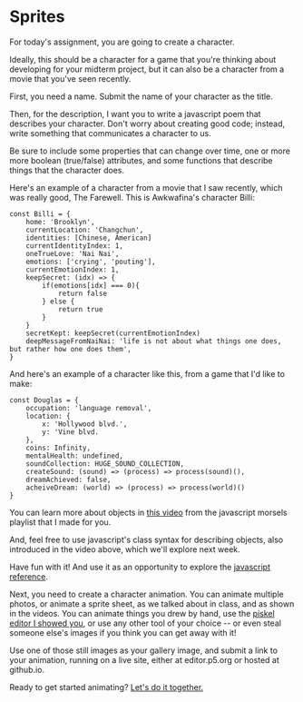 # Sprites

For today's assignment, you are going to create a character.

Ideally, this should be a character for a game that you're thinking about developing for your midterm project, but it can also be a character from a movie that you've seen recently.

First, you need a name. Submit the name of your character as the title.

Then, for the description, I want you to write a javascript poem that describes your character.
Don't worry about creating good code; instead, write something that communicates a character to us.

Be sure to include some properties that can change over time, one or more
more boolean (true/false) attributes, and some functions that describe things that the character does.

Here's an example of a character from a movie that I saw recently, which was really good, The Farewell. This is Awkwafina's character Billi:

```
const Billi = {
    home: 'Brooklyn',
    currentLocation: 'Changchun',
    identities: [Chinese, American]
    currentIdentityIndex: 1,
    oneTrueLove: 'Nai Nai',
    emotions: ['crying', 'pouting'],
    currentEmotionIndex: 1,
    keepSecret: (idx) => {
        if(emotions[idx] === 0){
            return false
        } else {
            return true
        }
    }
    secretKept: keepSecret(currentEmotionIndex)
    deepMessageFromNaiNai: 'life is not about what things one does, but rather how one does them',
}
```

And here's an example of a character like this, from a game that I'd like to make:

```
const Douglas = {
    occupation: 'language removal',
    location: {
        x: 'Hollywood blvd.',
        y: 'Vine blvd.
    },
    coins: Infinity,
    mentalHealth: undefined,
    soundCollection: HUGE_SOUND_COLLECTION,
    createSound: (sound) => (process) => process(sound)(),
    dreamAchieved: false,
    acheiveDream: (world) => (process) => process(world)()
}

```

You can learn more about objects in <a href='https://www.youtube.com/watch?v=UQWpnXc3tPI'>this video</a> from the javascript morsels playlist that I made for you.

And, feel free to use javascript's class syntax for describing objects, also introduced in the video above, which we'll explore next week.

Have fun with it! And use it as an opportunity to explore the <a href='https://developer.mozilla.org/en-US/docs/Web/JavaScript/Reference'>javascript reference</a>.

Next, you need to create a character animation. You can animate multiple photos, or animate a sprite sheet, as we talked about in class, and as shown in the videos. You can animate things you drew by hand, use the <a href=''>piskel editor I showed you</a>, or use any other tool of your choice -- or even steal someone else's images if you think you can get away with it!

Use one of those still images as your gallery image, and submit a link to your animation, running on a live site, either at editor.p5.org or hosted at github.io.

Ready to get started animating? <a href='youtube link here'>Let's do it together.</a>

<!-- NEED TO REWRITE THIS. no classes here, just focus on keyboard interaction. -->

<!--

Today we'll make a character for a player to play; I'll make a basic version and a more complicated version and you will hopefully learn enough to be able to make your own! We'll look at handling mouse and keyboard actions and then turning those into movement on the screen, and we'll look at storing some values for our character. We're going to use object oriented programming in javascript and learn a few of the basics of object oriented programming.

Let's start by looking again at what an object is in javascript: a collection of keys that we can use to store information.

So if we have a hero, like Dorothy, in the Wizard of Oz, we can write an object to describe some things we know about her:

```
const Dorothy = {
    name: 'Dorothy,
    dogName: 'Toto',
    birthplace: 'Kansas',
    issue: 'needs to find her way home',
    enemy: 'wicked with of the west',
    friends: ['Tin Man', 'Lion', 'Scarecrow']
}

```

Or, if we are talking about another Dorothy, the main character in The Wiz, we could write that similarly :

```
const Dorothy = {
    name: 'Dorothy,
    dogName: 'Toto',
    birthplace: 'NYC',
    issue: 'needs to find her way home',
    enemy: 'wicked with of the west',
    friends: ['Tin Man', 'Lion', 'Scarecrow']
}
```

And immediately you can see that those characters named Dorothy have a lot in common. Now, let's say we want to make a game where people have the option to play either one of those Dorothies, or we want to make a game with both of them in it. One thing you should always be looking for when writing code, is to avoid repeating yourself. One of the key ways we can do this with our data, is by thinking about objects in terms of CLASSES.

So, let's make a class named 'Dorothy', it will be like a blueprint for all the Dorothies to come. We know that these Dorothies have a lot in common, so let's put those commmon things in first.

To write a class, we start with the class keyword, and we define the class between curly braces, like this

```
class Dorothy {

}

```

Now, inside the class, we add a constructor function, which will build us a Dorothy.

```
class Dorothy {
    constructor(){

    }
}

```

Inside that constructor, we can specify the properties that all Dorothies have:

```
class Dorothy {
    constructor(){
        this.name = 'Dorothy,
        this.dogName: 'Toto',
        this.issue: 'needs to find her way home',
        this.enemy: 'wicked with of the west',
        this.friends: ['Tin Man', 'Lion', 'Scarecrow']
    }
}
```

So, hopefully, you wrote a Hero object, based on what we learned about class syntax in javascript, and hopefully you posted it to the gallery.

I had my Dorothy class, and then in class we made a Joker as well.

I did this to get you used to object syntax, and class syntax, and I hope you had some fun with it. But before we go any further with that, I want to say, even though it's fun to make have all of those specifics and include them in our blueprint.....it's probably a mistake. What I really should have written is not a 'Dorothy' class, but a Hero class. And, in that 'Hero' class, left room for a hero who could be both Dorothy and, say, the Joker.

So, someting like this:

```
class Character {
    constructor(name, home, desire){
        this.name = name;
        this.home = home;
        this.desire = desire;
    }
}

```

And then, when I make an instance of each one, I can pass in the values appropriate to each character. So, something like this:

```

const myDorothy = new Character('Dorothy', 'Harlem', 'get home');
const myJoker = new Character('Joker', 'Gotham', 'kill batman');


```

The more loose and abstract we can be with our classes, the more reusable we can make them, the better.

Since this probably seems a lot abstract right, now, I want you to download the starter sketch [here](https://github.com/socalledsound/SE-unit2-day12-characters/tree/01-starter). We'll start by learning simply ow to display some images on a page, and we'll build from there, using a variety of approaches. Along the way, we'll get a chance to talk about some approaches to using an object-oriented approach in javascript. As we go through all this, I want you to remember that there's a lot of different ways to code! Nearly anything you want to write can be written in a bunch of different ways and if you find that writing code in your own way works better for you, or one of these approaches works best for you, just do that.

In the folder you just downloaded, you should find a few images in a folder called 'assets', and an index.js that uses the p5 library to render an image to the screen. Load it up, hopefully it's working and it looks something like this:

![image of totoro]()

Ok, let's start by drawing the ground, which will be a rectangle. Now this is a pretty clear case where, at least for now, we probably don't need a class-based object, it's just too much work, and our ground isn't going to be changing. But even so, it's maybe nice to have a simple object to store some data. And I'm going to also make some variables for the width and the height of the canvas, so we can use those in our code. Like this:

```
let myTotoroImage;
const imgsize = 100;
const canvasWidth = 600, canvasHeight = 600;
const horizon = 500;
const ground = {
    x: 0,
    y: horizon,
    w: canvasWidth,
    h: canvasHeight - horizon,
    color: 'brown',

};


```

I generally find it pretty useful to have variables for nearly everything at the the top of whatever part of my code that I'm going to use them in. This helps me keep my variables in the appropriate scope, which is something we've talked a little bit about but I want to mention it again here.

By having a constant here called canvasWidth, which is declared in the global scope -- not inside any other function -- we can use it inside every function. We can use it in our setup function, in createCanvas, and we can also later use it in other functions that we write, like the class for our 'Character' that we'll write in a bit.

And that's also why I declare a variable called myTotoroIMage -- this way I can give it a value == to a loadedImage inside this program's preload function and then use it in the draw function. Make sense? If not, stop me! This is an important thing to understand.

But let's get back to drawing the ground. Notice how I make a ground object with all of the values I'll need in order to draw the ground: an x, y, width, height and color, which I can then pass in to a function called drawGround, inside our draw function, as a nice, tidy package. Readable code is good code! And then at the bottom I declare this drawground function. Here's the complete code:

```

function preload(){
    myTotoroImage = loadImage('assets/totoro-use.png');
}
function setup(){
    createCanvas( canvasWidth, canvasHeight);
}

function draw(){

    drawGround(ground);
    image(myTotoroImage, 0, ground.y - imgSize, 100, imgSize);

}

function drawGround(ground){
    fill(ground.color);
    rect(ground.x, ground.y, ground.w, ground.h);
}

```

You can see this code in branch 2, [here](https://github.com/socalledsound/SE-unit2-day12-characters/tree/02-withground).

And now, what you should see if you load up this code is, an image of a totoro, standing on some ground:

![totoro on ground]()

All right, now we've got a base to work with but we haven't used this idea of classes yet. And, actually, though this might be annoying, I want to first keep coding without classes, this way we can get a better sense of when we might want one and when we can usually get away without one. We definitely don't need a class-based object to draw some images on the screen, but I still often find data objects to be useful, when we've got multiple related values to keep track of, like above, with the ground object. Let's make another object for our totoro image data.

```
const totoroObject = {
    x: 0,
    y: ground.y - imgSize,
    w: imgSize,
    h: imgSize,

}

```

And then in preload we can assign the image to the totoro object:

```


function preload(){

   // myTotoroImage = loadImage('assets/totoro-use.png');
   totoroObject.image = loadImage('assets/totoro-use.png');

}

```

And in our draw loop, we can use those all those values:

```

function draw(){

   drawGround(ground);
   image(totoroObject.image, totoroObject.x, totoroObject.y, totoroObject.w, totoroObject.h);


}


```

This might seem like a bunch of unnecessary work, but to me it makes the code a lot more organized. And ALSO, a big also, it means we can move the image around, by modifying those values. If you change totoroObject.x, it will move the image. Like [here](https://github.com/socalledsound/SE-unit2-day12-characters/tree/04-move-totoro-no-class).

We can update our draw function like this:

```
function draw(){
    background(200,190,250);
    drawGround(ground);

    if(totoroObject.x < 0  || totoroObject.x > width - totoroObject.w){
        totoroObject.speed *= -1;
    }
    totoroObject.x += totoroObject.speed;

    image(totoroObject.image, totoroObject.x, totoroObject.y, totoroObject.w, totoroObject.h);


}


```

And now our totoro image goes back and forth in the same way as a our ball a few days ago.

Now what I want you to do, while I take a break and get some coffee, is to bring the other images in the 'assets' folder in to this sketch. Make an object for each one, just like the totoroObject, display each image, and make each image move. Be sure to space them out on the page. Each image object will need an x, y, width, height, and then add the image in the preload function, just like with the first one. Then, write some code to make each image move. You can do it!
I'll post my code after the image

![image of three characters]()

And you can see my code [here](https://github.com/socalledsound/SE-unit2-day12-characters/tree/05-more-images);

So here we are! Images on the screen, moving. We can keep track of values, like the x( or y) position of each character independently in each object, and we can also update them.

But we're repeating a lot of code here, aren't we? To me, this looks messy, and the more features we add, the messier it will look. In general, if we are going to want to keep track of changes to an object over time, or keep track of the current STATE of an object, and in particular if there are some shared behaviors that we want a bunch of objects to do, it's a good time to start thinking about using a class. In this case, we can clean this code up a bunch by writing a Character class.

I've re-written this code for you [here]()

You can see, I've written a Character class, moved the drawing of the image into a display method of that class, and written a generic move function, that takes in a direction to move.

```
class Character {
    constructor({x, y, w, h, img, speed}){
        this.x = x;
        this.y = y;
        this.w = w;
        this.h = h;
        this.img = img;
        this.speed = speed;
    }

    display(){
        image(this.img, this.x, this.y, this.w, this.h)
    }


    move(direction){
        if(direction === 'left'){
            if(this.x > 0){
                this.x -= this.speed;
            }
        } else if(direction === 'right'){
          if(this.x < canvasWidth - this.w){
            this.x += this.speed;
          }
        }
    }


}


```

I think this makes our code a lot cleaner, and if we want to add interactions between these characters, classes become even more useful.

I've also added keyboard input -- which I'm using to move one character, the smiling character.

We can also control it with the keyboard, by using p5's keyIsDown function. You can use any key you like, I'm going to check for right and left arrow keys. I'm going to put both of these in a function called checkKeyInput that I'll declare at the bottom of the page, like this:

```

function checkKeyInput(){
    if(keyIsDown(RIGHT_ARROW)){
        smilingCharacter.move('right');
    }

    if(keyIsDown(LEFT_ARROW)){
        smilingCharacter.move('left');
    }
}


```

And then I'll call it in the draw loop:

```

function draw(){
    background(200,190,250);
    drawGround(ground);
    checkKeyInput();

}


```

But what if I want to have these different characters do different things? Then I can create either create subclasses, like I'll show you now, or I can rethink things a bit and create seperate classes. What I've decided to do is, have the smiling character be keyboard controlled and the other characters move on their own. The smiling character will be a player character, and the others will be autonomous. SO I could probably go ahead and create two seperate classes now, but let's work with this a little bit first, just to see some syntax. First, a SmilingCharacter, which extends the basic Character class:

```
class SmilingCharacter extends Character {
    constructor({ x, y, w, h, img, speed }){
        const addHeight = 200;
        super({ x, y, w, h, img, speed});
        this.y = this.y - addHeight;
        this.w = w + addHeight/2;
        this.h = h + addHeight;
        this.jumpingValue = 30;
        this.originY = this.y;
        this.driftSpeed = 3;

    }

    jump(){
        this.y -= this.jumpingValue;
    }

    driftDown(){
        if(this.y < this.originY){
            this.y += this.driftSpeed;
        }
    }
}

```

So now the smiling character does all the things that the base character does, but also can jump and drift down. If you play with [this](https://github.com/socalledsound/SE-unit2-day12-characters/tree/07-smiling-totoro) code a bit, you cab see it in action. The SmilingCharacter is also a bit bigger. It has the move and display methods of the base character class, and it also has all the base properties of that class, that I bring in using the super() function in the constructor. We'll do more with this and what it means in coming classes, but for now just know that that super() function is bringing in the properties, x,y, w, etc of the parent class.

In pur main program loop, we can now create an instane of a smiling character like this, passing in the same object as before.

```
  smilingCharacter = new SmilingCharacter(smilingTotoroObject);

```

If we also want to modify the littles, we can do so, and make a LittleCharacter that also extends the base character class, so they don't just stop at the edge, but actually reverse direction. Like this:

```
class LittleCharacter extends Character {
    constructor({ x, y, w, h, img, speed}){
        super({ x, y, w, h, img, speed});
    }

    checkEdges(){
        if(this.x <= 10 || this.x > canvasWidth - this.w  - 50 ){
            this.speed *= -1;
        }
    }
}

```

You can see how I bring this little character into the main program loop [here](https://github.com/socalledsound/SE-unit2-day12-characters/tree/08-modify-littles).

Now there are these little characters and the bigger character, the little characters move on their own and the bigger character moves using the arrow keys, and can jump.

We're almost done with this silly first stage game. I hope you've learned some things! Here's some of the biggies as I see it:

1. how to draw an image on the screen
2. how to organize data into object
3. how to organize multiple functions into one larger function
4. how to organize data and functions into classes

Before we stop, I want to add a gameover state, to the global scope, so we can stop drawing the game if it ends. But first, let's think a bit more about these sub-classes we've made. By drawing on a base class, we've saved ourselves some code, sure, but we've also created a situation where all of our characters are kind of tightly coupled together. This is the tradeoff of subclassing, and it's something to think carefully about! You could say the same thing about creating a class in the first place, I think.

We can save ourselves code repetition, but it sometimes comes at the cost of interconnectedness. If I want to add a new method to the main Character class, it will affect all of the characters. This can be a real pain in the ass. This whole topic is the subject of so much angst in the programming community that some people have even gotten to the point where they completely reject object oriented programming because it can lead to....side effects. We'll definitely return to these somewhat complex ideas later in this unit but for now I just want to put that out there and mention that what I try to do, as a rule of thumb, as I'm designing my code, is keep an eye on those interdependencies, and if necessary, break them apart. In this case, it doesn't make that much sense to me, actually, to have our main Player character and the other little characters come from the same class. We save a little code but also make the code a little more complicated. So, I'm going to rethink this and do what I should have done from the start, which is have two different classes. You can see that code [here](https://github.com/socalledsound/SE-unit2-day12-characters/tree/09-refactor-two-classes). You'll probably want to download that code and work off of that as we add the gameOver function.

You can see that there's no more super() business to deal with. We do have duplicate display methods, but the move methods are now different for each type of character. It's better in some ways! And easier to think through. I've also put the littles into an array, which I think helps the design of the program. Now, if we want to add more littles, like for isntance and a new one, we can do that easily. Check out the next [branch](https://github.com/socalledsound/SE-unit2-day12-characters/tree/10-add-random-little) to see that in action. I wrote a function to add a random little at some specified occurence, like in this case, a pretty rare random number:

```


function addRandomLittle(){
    if(Math.random() > 0.995){


        const object = Math.random() > 0.5 ? totoroObject : pikachuObject;
        // let object;
        // if(Math.random() > 0.5){
        //     object = totoroObject;
        // } else {
        //     object = pikachuObject;
        // }

        littles.push(new LittleCharacter(object));
    }
}


```

Here, I'm using one of my favorite little shorthand syntaxes, which is called a ternary expression. It basically says, let's set a variable named object to one of two values, depending on whether the condition -- Math.random() being greater than 0.5, in this case.
You can see the longer if/else version of it below that in a comment.

Okay, I promised a game over state, didn't I? First, an easy one. Let's start the smiling totoro higher on the screen and if he gets down below a certain level, we end the game.

First, we need a global gameOver variable, in the global scope(are you understanding what that means? if not, say something NOW!), set to false:

```
const gameOver = false;

```

Now let's take our entire current draw loop, cut everything out, and wrap that code in a function called draw game:

```

function drawGame(){
    background(200,190,250);
    drawGround(ground);

    checkKeyInput();

    littles.forEach( little => {
        little.update();
        little.display();
    })


    smilingCharacter.driftDown();
    smilingCharacter.display();


    if(Math.random() > 0.995){


        const object = Math.random() > 0.5 ? totoroObject : pikachuObject;
        // let object;
        // if(Math.random() > 0.5){
        //     object = totoroObject;
        // } else {
        //     object = pikachuObject;
        // }

        littles.push(new LittleCharacter(object));
    }

}

```

And make a new function called checkGameOver:

```

function checkGameOver(){
    if(smilingCharacter.y > 250){
        gameOver = true;
    }
}

```

And update our draw loop to check if the game over condition has been met. if not, draw the game, if not, just set the backfround to black. We could also call some sort of animation, here, or out a text message on the screen.

```
function draw(){

    checkGameOver();

    if(!gameOver){
        drawGame();
    } else {
        background(0);
    }


}


```

If you got lost there, you can see that code [here](https://github.com/socalledsound/SE-unit2-day12-characters/tree/11-basic-game-over).

So here we have an important concept: a global state for our game. If it is over, it's over, and it affects everything. We have that variable in the global scope, because literally everuthing else depends on it. We could also keep track of a score in this way, but that's for another day.

And [here](https://github.com/socalledsound/SE-unit2-day12-characters/tree/12-finished-game) you can see a modification to that code, which only ends the game if the totoro collides with another character. The collision is a little loose because the images are bigger than they look, they have some dead space around them. We could make that better but it doesn't seem worth it honestly for this game. We'll learn more about collisions later, but for now just have a look and see if you can understand what's going on and holler if anything is confusing.

Don't be alarmed if some of this is making sense and some of it isn't. Learning to code is like that! But hopefully you learned how to draw an image on a screen and you learned a little about composing with classes.

I had originally started doing this excercise without images, you can see that code in this [repo](https://github.com/socalledsound/SE-unit2-day12-no-images/tree/11-player-jump). It's similar to what we did today, but a bit more abstract, so maybe looking at that will be interesting and helpful for you. The game I'm making alongside you in this unit will build on these simple shapes and use sound, but I realized that you may want to use images for your characters or animations, so I decided to redo things a bit. I hope this has been interesting. Let me know what's useful and what's confusing, please!

Next class, I want to continue with these ideas, and make animations using not just a single image, but sets of images. For your assignment, I want you to draw the hero character of your game, not just once, but numerous times! You can use whatever software you like, but I've put together a [video](https://youtu.be/HS2OaAu07MU) on how to use something called [piskel](https://www.piskelapp.com/) to put together either a series of images, or a spritesheet. You can read a bit about spritesheets [here](https://blog.felgo.com/game-resources/make-pixel-art-online). I think you'll find that it's super easy to use and pretty fun.

Or, if you prefer, take a series of images of yourself or a friend, in costume, moving -- be the character. Or, photograph a series of handdrawn images. Or, if you really don't feel you can do the art yourself, go to [https://opengameart.org/](https://opengameart.org/) and search through what they have there. I did a [search](https://opengameart.org/art-search?keys=character+spritesheet) for character spritesheet and got a ton of results. Next class, we are going to learn how to animate these sequences of images in a few different ways, including using sprite sheets.

You don't have to upload these files, but you should organize them, numbered sequentially, so we can animate them!

Do submit one of these images for this assignment submission!

Have a great day and see you next class! -->
